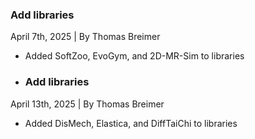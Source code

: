 ### Add libraries
April 7th, 2025 | By Thomas Breimer 
- Added SoftZoo, EvoGym, and 2D-MR-Sim to libraries

- ### Add libraries
April 13th, 2025 | By Thomas Breimer 
- Added DisMech, Elastica, and DiffTaiChi to libraries
